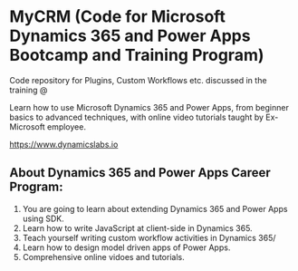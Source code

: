 # MyCRM (Code for Microsoft Dynamics 365 and Power Apps Bootcamp and Training Program)

Code repository for Plugins, Custom Workflows etc. discussed in the training @

Learn how to use Microsoft Dynamics 365 and Power Apps, from beginner basics to advanced techniques, with online video tutorials taught by Ex-Microsoft employee. 

https://www.dynamicslabs.io

About Dynamics 365 and Power Apps Career Program:
--------------------------------------------
1. You are going to learn about extending Dynamics 365 and Power Apps using SDK.
2. Learn how to write JavaScript at client-side in Dynamics 365.
3. Teach yourself writing custom workflow activities in Dynamics 365/
4. Learn how to design model driven apps of Power Apps.
5. Comprehensive online vidoes and tutorials. 

